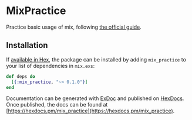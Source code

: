 # MixPractice

Practice basic usage of mix, following [the official guide](mix-otp).

## Installation

If [available in Hex](https://hex.pm/docs/publish), the package can be installed
by adding `mix_practice` to your list of dependencies in `mix.exs`:

```elixir
def deps do
  [{:mix_practice, "~> 0.1.0"}]
end
```

Documentation can be generated with [ExDoc](https://github.com/elixir-lang/ex_doc)
and published on [HexDocs](https://hexdocs.pm). Once published, the docs can
be found at [https://hexdocs.pm/mix_practice](https://hexdocs.pm/mix_practice).

[mix-otp]: http://elixir-lang.org/getting-started/mix-otp
